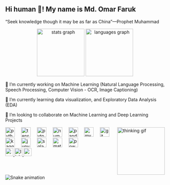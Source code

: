 <h2 align="left">Hi human 👋! My name is Md. Omar Faruk</h2>
<p>“Seek knowledge though it may be as far as China”—Prophet Muhammad</p>
<div align="center">
  <img src="https://github-readme-stats.vercel.app/api?username=farubroh&hide_title=false&hide_rank=false&show_icons=true&include_all_commits=true&count_private=true&disable_animations=false&theme=dracula&locale=en&hide_border=false" height="150" alt="stats graph" />
  <img src="https://github-readme-stats.vercel.app/api/top-langs?username=farubroh&locale=en&hide_title=false&layout=compact&card_width=320&langs_count=5&theme=dracula&hide_border=false" height="150" alt="languages graph" />
</div>
<p>
  🔭 I’m currently working on Machine Learning (Natural Language Processing, Speech Processing, Computer Vision - OCR, Image Captioning)
</p>
<p>
  🌱 I’m currently learning data visualization, and Exploratory Data Analysis (EDA)
</p>
<p>
  👯 I’m looking to collaborate on Machine Learning and Deep Learning Projects
</p>


<img align="right" height="150" src="https://media.licdn.com/dms/image/D4D12AQF3jIMl_azjuw/article-cover_image-shrink_720_1280/0/1696400626305?e=1727913600&v=beta&t=zyatD6iwLfqzfDpOQBj991AWPUWXFg643kcg6TIWp9U" alt="thinking gif" />
<div align="left">
  <img src="https://cdn.jsdelivr.net/gh/devicons/devicon/icons/python/python-original.svg" height="30" alt="python logo" />
  <img width="12" />
  <img src="https://cdn.jsdelivr.net/gh/devicons/devicon/icons/tensorflow/tensorflow-original.svg" height="30" alt="tensorflow logo" />
  <img width="12" />
  <img src="https://cdn.jsdelivr.net/gh/devicons/devicon/icons/pytorch/pytorch-original.svg" height="30" alt="pytorch logo" />
  <img width="12" />
  <img src="https://cdn.jsdelivr.net/gh/devicons/devicon/icons/numpy/numpy-original.svg" height="30" alt="numpy logo" />
  <img width="12" />
  <img src="https://cdn.jsdelivr.net/gh/devicons/devicon/icons/pandas/pandas-original.svg" height="30" alt="pandas logo" />
  <img width="12" />
  <img src="https://cdn.jsdelivr.net/gh/devicons/devicon/icons/mysql/mysql-original.svg" height="30" alt="mysql logo" />
  <img width="12" />
  <img src="https://cdn.jsdelivr.net/gh/devicons/devicon/icons/git/git-original.svg" height="30" alt="git logo" />
  <img width="12" />
  <img src="https://cdn.jsdelivr.net/gh/devicons/devicon/icons/kaggle/kaggle-original.svg" height="30" alt="kaggle logo" />
  <img width="12" />
  <img src="https://cdn.jsdelivr.net/gh/devicons/devicon/icons/jupyter/jupyter-original.svg" height="30" alt="jupyter logo" />
  <img width="12" />
  <img src="https://cdn.jsdelivr.net/gh/devicons/devicon/icons/sqlalchemy/sqlalchemy-original.svg" height="30" alt="sqla logo" />
  <img width="12" />
  <img src="https://cdn.jsdelivr.net/gh/devicons/devicon/icons/matplotlib/matplotlib-original.svg" height="30" alt="matplotlib logo" />
  <img width="12" />
  <img src="https://www.vectorlogo.zone/logos/microsoft_powerbi/microsoft_powerbi-icon.svg" height="30" alt="powerbi logo" />
</div>
<div align="left">
  <a href="https://www.youtube.com/channel/UCbZtvbl-zCRet89MWK69w5g" target="_blank" rel="noopener noreferrer">
    <img src="https://img.shields.io/static/v1?message=Youtube&logo=youtube&label=&color=FF0000&logoColor=white&labelColor=&style=for-the-badge" height="25" alt="youtube logo" />
  </a>
  <a href="https://www.linkedin.com/in/omar-faruk-vai/" target="_blank" rel="noopener noreferrer">
    <img src="https://img.shields.io/static/v1?message=LinkedIn&logo=linkedin&label=&color=0077B5&logoColor=white&labelColor=&style=for-the-badge" height="25" alt="linkedin logo" />
  </a>
  <a href="mailto:f.omarfaruk01@gmail.com" target="_blank" rel="noopener noreferrer">
    <img src="https://img.shields.io/static/v1?message=Gmail&logo=gmail&label=&color=D14836&logoColor=white&labelColor=&style=for-the-badge" height="25" alt="gmail logo" />
  </a>
</div>
<br clear="both">
<img src="https://raw.githubusercontent.com/maurodesouza/maurodesouza/output/snake.svg" alt="Snake animation" />
